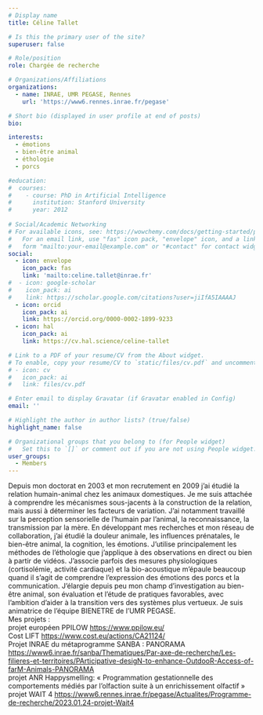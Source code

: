 ```yaml
---
# Display name
title: Céline Tallet

# Is this the primary user of the site?
superuser: false

# Role/position
role: Chargée de recherche

# Organizations/Affiliations
organizations:
  - name: INRAE, UMR PEGASE, Rennes
    url: 'https://www6.rennes.inrae.fr/pegase'

# Short bio (displayed in user profile at end of posts)
bio: 

interests:
  - émotions
  - bien-être animal
  - éthologie
  - porcs

#education:
#  courses:
#    - course: PhD in Artificial Intelligence
#      institution: Stanford University
#      year: 2012
 
# Social/Academic Networking
# For available icons, see: https://wowchemy.com/docs/getting-started/page-builder/#icons
#   For an email link, use "fas" icon pack, "envelope" icon, and a link in the
#   form "mailto:your-email@example.com" or "#contact" for contact widget.
social:
  - icon: envelope
    icon_pack: fas
    link: 'mailto:celine.tallet@inrae.fr'
#  - icon: google-scholar
#    icon_pack: ai
#    link: https://scholar.google.com/citations?user=jiIfA5IAAAAJ
  - icon: orcid
    icon_pack: ai
    link: https://orcid.org/0000-0002-1899-9233
  - icon: hal
    icon_pack: ai
    link: https://cv.hal.science/celine-tallet

# Link to a PDF of your resume/CV from the About widget.
# To enable, copy your resume/CV to `static/files/cv.pdf` and uncomment the lines below.
# - icon: cv
#   icon_pack: ai
#   link: files/cv.pdf

# Enter email to display Gravatar (if Gravatar enabled in Config)
email: ''

# Highlight the author in author lists? (true/false)
highlight_name: false

# Organizational groups that you belong to (for People widget)
#   Set this to `[]` or comment out if you are not using People widget.
user_groups:
  - Members
---
```


Depuis mon doctorat en 2003 et mon recrutement en 2009 j’ai étudié la relation humain-animal chez les animaux domestiques. Je me suis attachée à comprendre les mécanismes sous-jacents à la construction de la relation, mais aussi à déterminer les facteurs de variation. J’ai notamment travaillé sur la perception sensorielle de l’humain par l’animal, la reconnaissance, la transmission par la mère. En développant mes recherches et mon réseau de collaboration, j’ai étudié la douleur animale, les influences prénatales, le bien-être animal, la cognition, les émotions. J’utilise principalement les méthodes de l’éthologie que j’applique à des observations en direct ou bien à partir de vidéos. J’associe parfois des mesures physiologiques (cortisolémie, activité cardiaque) et la bio-acoustique m’épaule beaucoup quand il s’agit de comprendre l’expression des émotions des porcs et la communication. J’élargie depuis peu mon champ d’investigation au bien-être animal, son évaluation et l’étude de pratiques favorables, avec l’ambition d’aider à la transition vers des systèmes plus vertueux. Je suis animatrice de l’équipe BIENETRE de l’UMR PEGASE.  
Mes projets :  
projet européen PPILOW https://www.ppilow.eu/  
Cost LIFT https://www.cost.eu/actions/CA21124/  
Projet INRAE du métaprogramme SANBA : PANORAMA https://www6.inrae.fr/sanba/Thematiques/Par-axe-de-recherche/Les-filieres-et-territoires/PArticipative-desigN-to-enhance-OutdooR-Access-of-farM-Animals-PANORAMA  
projet ANR Happysmelling: « Programmation gestationnelle des comportements médiés par l’olfaction suite à un enrichissement olfactif »  
projet WAIT 4 https://www6.rennes.inrae.fr/pegase/Actualites/Programme-de-recherche/2023.01.24-projet-Wait4